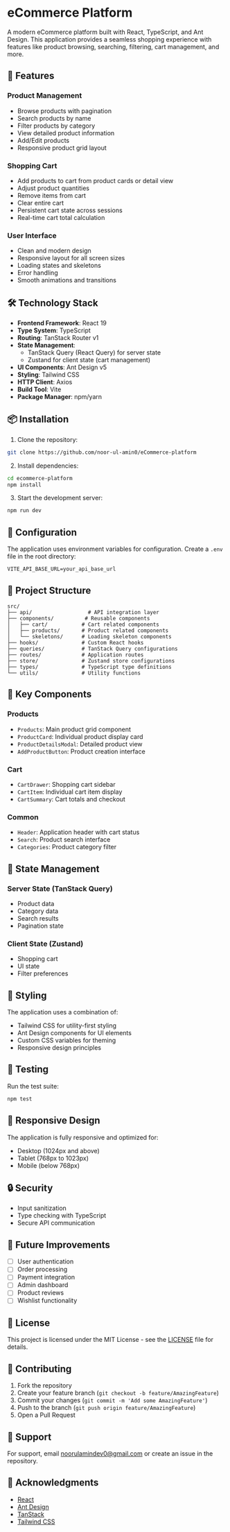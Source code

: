 # eCommerce Platform

A modern eCommerce platform built with React, TypeScript, and Ant Design. This application provides a seamless shopping experience with features like product browsing, searching, filtering, cart management, and more.

## 🌟 Features

### Product Management

- Browse products with pagination
- Search products by name
- Filter products by category
- View detailed product information
- Add/Edit products
- Responsive product grid layout

### Shopping Cart

- Add products to cart from product cards or detail view
- Adjust product quantities
- Remove items from cart
- Clear entire cart
- Persistent cart state across sessions
- Real-time cart total calculation

### User Interface

- Clean and modern design
- Responsive layout for all screen sizes
- Loading states and skeletons
- Error handling
- Smooth animations and transitions

## 🛠️ Technology Stack

- **Frontend Framework**: React 19
- **Type System**: TypeScript
- **Routing**: TanStack Router v1
- **State Management**:
  - TanStack Query (React Query) for server state
  - Zustand for client state (cart management)
- **UI Components**: Ant Design v5
- **Styling**: Tailwind CSS
- **HTTP Client**: Axios
- **Build Tool**: Vite
- **Package Manager**: npm/yarn

## 📦 Installation

1. Clone the repository:

```bash
git clone https://github.com/noor-ul-amin0/eCommerce-platform
```

2. Install dependencies:

```bash
cd ecommerce-platform
npm install
```

3. Start the development server:

```bash
npm run dev
```

## 🔧 Configuration

The application uses environment variables for configuration. Create a `.env` file in the root directory:

```env
VITE_API_BASE_URL=your_api_base_url
```

## 📁 Project Structure

```
src/
├── api/                  # API integration layer
├── components/          # Reusable components
│   ├── cart/           # Cart related components
│   ├── products/       # Product related components
│   └── skeletons/      # Loading skeleton components
├── hooks/              # Custom React hooks
├── queries/            # TanStack Query configurations
├── routes/             # Application routes
├── store/              # Zustand store configurations
├── types/              # TypeScript type definitions
└── utils/              # Utility functions
```

## 🚀 Key Components

### Products

- `Products`: Main product grid component
- `ProductCard`: Individual product display card
- `ProductDetailsModal`: Detailed product view
- `AddProductButton`: Product creation interface

### Cart

- `CartDrawer`: Shopping cart sidebar
- `CartItem`: Individual cart item display
- `CartSummary`: Cart totals and checkout

### Common

- `Header`: Application header with cart status
- `Search`: Product search interface
- `Categories`: Product category filter

## 🔄 State Management

### Server State (TanStack Query)

- Product data
- Category data
- Search results
- Pagination state

### Client State (Zustand)

- Shopping cart
- UI state
- Filter preferences

## 🎨 Styling

The application uses a combination of:

- Tailwind CSS for utility-first styling
- Ant Design components for UI elements
- Custom CSS variables for theming
- Responsive design principles

## 🧪 Testing

Run the test suite:

```bash
npm test
```

## 📱 Responsive Design

The application is fully responsive and optimized for:

- Desktop (1024px and above)
- Tablet (768px to 1023px)
- Mobile (below 768px)

## 🔒 Security

- Input sanitization
- Type checking with TypeScript
- Secure API communication

## 🚧 Future Improvements

- [ ] User authentication
- [ ] Order processing
- [ ] Payment integration
- [ ] Admin dashboard
- [ ] Product reviews
- [ ] Wishlist functionality

## 📄 License

This project is licensed under the MIT License - see the [LICENSE](LICENSE) file for details.

## 👥 Contributing

1. Fork the repository
2. Create your feature branch (`git checkout -b feature/AmazingFeature`)
3. Commit your changes (`git commit -m 'Add some AmazingFeature'`)
4. Push to the branch (`git push origin feature/AmazingFeature`)
5. Open a Pull Request

## 🤝 Support

For support, email noorulamindev0@gmail.com or create an issue in the repository.

## 🙏 Acknowledgments

- [React](https://reactjs.org/)
- [Ant Design](https://ant.design/)
- [TanStack](https://tanstack.com/)
- [Tailwind CSS](https://tailwindcss.com/)
